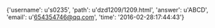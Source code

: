 {'username': u's0235', 'path': u'dzd1209/1209.html', 'answer': u'ABCD', 'email': u'654354746@qq.com', 'time': '2016-02-28:17:44:43'}